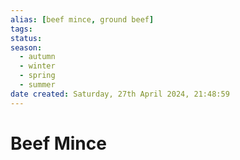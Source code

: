 ```yaml
---
alias: [beef mince, ground beef]
tags: 
status:
season:
  - autumn
  - winter
  - spring
  - summer
date created: Saturday, 27th April 2024, 21:48:59
---
```


# Beef Mince